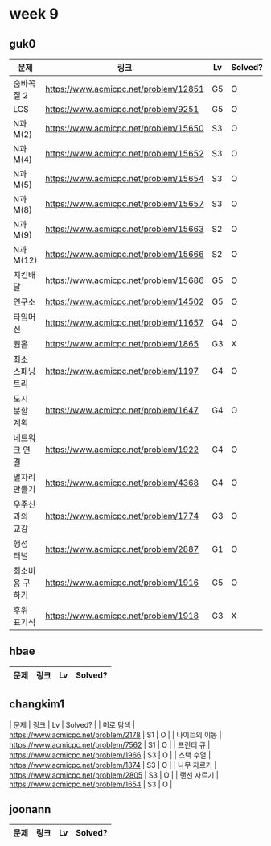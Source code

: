 # week 9

## guk0
| 문제 | 링크 | Lv  | Solved? |
| --- | --- | --- | --- |
| 숨바꼭질 2 | https://www.acmicpc.net/problem/12851 | G5 | O |
| LCS | https://www.acmicpc.net/problem/9251 | G5 | O |
| N과 M(2) | https://www.acmicpc.net/problem/15650 | S3 | O |
| N과 M(4) | https://www.acmicpc.net/problem/15652 | S3 | O |
| N과 M(5) | https://www.acmicpc.net/problem/15654 | S3 | O |
| N과 M(8) | https://www.acmicpc.net/problem/15657 | S3 | O |
| N과 M(9) | https://www.acmicpc.net/problem/15663 | S2 | O |
| N과 M(12) | https://www.acmicpc.net/problem/15666 | S2 | O |
| 치킨배달 | https://www.acmicpc.net/problem/15686 | G5 | O |
| 연구소 | https://www.acmicpc.net/problem/14502 | G5 | O |
| 타임머신 | https://www.acmicpc.net/problem/11657 | G4 | O |
| 웜홀 | https://www.acmicpc.net/problem/1865 | G3 | X |
| 최소 스패닝 트리 | https://www.acmicpc.net/problem/1197 | G4 | O |
| 도시 분할 계획 | https://www.acmicpc.net/problem/1647 | G4 | O |
| 네트워크 연결 | https://www.acmicpc.net/problem/1922 | G4 | O |
| 별자리 만들기 | https://www.acmicpc.net/problem/4368 | G4 | O |
| 우주신과의 교감 | https://www.acmicpc.net/problem/1774 | G3 | O |
| 행성 터널 | https://www.acmicpc.net/problem/2887 | G1 | O |
| 최소비용 구하기 | https://www.acmicpc.net/problem/1916 | G5 | O |
| 후위 표기식 | https://www.acmicpc.net/problem/1918 | G3 | X |



## hbae 
| 문제 | 링크 | Lv  | Solved? |
| --- | --- | --- | --- |

## changkim1
| 문제 | 링크 | Lv  | Solved? |
| 미로 탐색 | https://www.acmicpc.net/problem/2178 | S1 | O |
| 나이트의 이동 | https://www.acmicpc.net/problem/7562 | S1 | O |
| 프린터 큐 | https://www.acmicpc.net/problem/1966 | S3 | O |
| 스택 수열 | https://www.acmicpc.net/problem/1874 | S3 | O |
| 나무 자르기 | https://www.acmicpc.net/problem/2805 | S3 | O |
| 랜선 자르기 | https://www.acmicpc.net/problem/1654 | S3 | O |


## joonann
| 문제 | 링크 | Lv  | Solved? |
| --- | --- | --- | --- |

